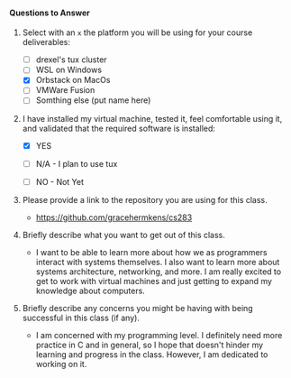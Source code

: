 #### Questions to Answer

1. Select with an `x` the platform you will be using for your course deliverables:

    - [ ] drexel's tux cluster
    - [ ] WSL on Windows
    - [x] Orbstack on MacOs
    - [ ] VMWare Fusion
    - [ ] Somthing else (put name here)

2. I have installed my virtual machine, tested it, feel comfortable using it, and validated that the required software is installed:

    - [x] YES
    - [ ] N/A - I plan to use tux
    - [ ] NO - Not Yet


3. Please provide a link to the repository you are using for this class.
    - https://github.com/gracehermkens/cs283

4. Briefly describe what you want to get out of this class.
    - I want to be able to learn more about how we as programmers interact with systems themselves. I also want to learn more about systems architecture, networking, and more. I am really excited to get to work with virtual machines and just getting to expand my knowledge about computers.  


5. Briefly describe any concerns you might be having with being successful in this class (if any).
    - I am concerned with my programming level. I definitely need more practice in C and in general, so I hope that doesn't hinder my learning and progress in the class. However, I am dedicated to working on it. 
